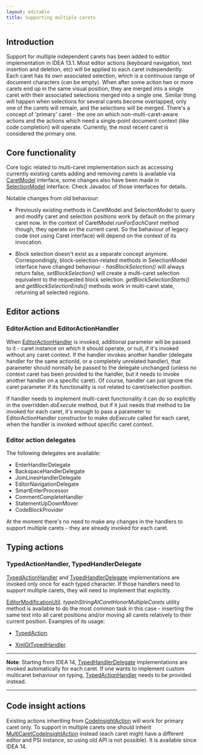 ```yaml
---
layout: editable
title: Supporting multiple carets
---
```



## Introduction

Support for multiple independent carets has been added to editor implementation in IDEA 13.1.
Most editor actions (keyboard navigation, text insertion and deletion, etc) will be applied to each caret independently.
Each caret has its own associated selection, which is a continuous range of document characters (can be empty).
When after some action two or more carets end up in the same visual position, they are merged into a single caret with their associated selections merged into a single one. Similar thing will happen when selections for several carets become overlapped, only one of the carets will remain, and the selections will be merged.
There's a concept of 'primary' caret - the one on which non-multi-caret-aware actions and the actions which need a single-point document context (like code completion) will operate.
Currently, the most recent caret is considered the primary one.

## Core functionality

Core logic related to multi-caret implementation such as accessing currently existing carets adding and removing carets is available via
[CaretModel](https://github.com/JetBrains/intellij-community/blob/master/platform/editor-ui-api/src/com/intellij/openapi/editor/CaretModel.java)
interface, some changes also have been made in
[SelectionModel](https://github.com/JetBrains/intellij-community/blob/master/platform/editor-ui-api/src/com/intellij/openapi/editor/SelectionModel.java)
interface.
Check Javadoc of those interfaces for details.

Notable changes from old behaviour:

*  Previously existing methods in CaretModel and SelectionModel to query and modify caret and selection positions work by default on the primary caret now. In the context of CaretModel._runForEachCaret_ method though, they operate on the current caret.
So the behaviour of legacy code (not using Caret interface) will depend on the context of its invocation.

*  Block selection doesn't exist as a separate concept anymore.
Correspondingly, block-selection-related methods in SelectionModel interface have changed behaviour - _hasBlockSelection()_ will always return false, _setBlockSelection()_ will create a multi-caret selection equivalent to the requested block selection.
_getBlockSelectionStarts()_ and _getBlockSelectionEnds()_ methods work in multi-caret state, returning all selected regions.

## Editor actions

### EditorAction and EditorActionHandler

When
[EditorActionHandler](https://github.com/JetBrains/intellij-community/blob/master/platform/platform-api/src/com/intellij/openapi/editor/actionSystem/EditorActionHandler.java) is invoked, additional parameter will be passed to it - caret instance on which it should operate, or null, if it's invoked without any caret context.
If the handler invokes another handler (delegate handler for the same actionId, or a completely unrelated handler), that parameter should normally be passed to the delegate unchanged (unless no context caret has been provided to the handler, but it needs to invoke another handler on a specific caret).
Of course, handler can just ignore the caret parameter if its functionality is not related to caret/selection position.

If handler needs to implement multi-caret functionality it can do so explicitly in the overridden _doExecute_ method, but if it just needs that method to be invoked for each caret, it's enough to pass a parameter to EditorActionHandler constructor to make _doExecute_ called for each caret, when the handler is invoked without specific caret context.

### Editor action delegates

The following delegates are available:

*  EnterHandlerDelegate
*  BackspaceHandlerDelegate
*  JoinLinesHandlerDelegate
*  EditorNavigationDelegate
*  SmartEnterProcessor
*  CommentCompleteHandler
*  StatementUpDownMover
*  CodeBlockProvider

At the moment there's no need to make any changes in the handlers to support multiple carets - they are already invoked for each caret.

## Typing actions

### TypedActionHandler, TypedHandlerDelegate

[TypedActionHandler](https://github.com/JetBrains/intellij-community/blob/master/platform/platform-api/src/com/intellij/openapi/editor/actionSystem/TypedActionHandler.java)
and
[TypedHandlerDelegate](https://github.com/JetBrains/intellij-community/blob/master/platform/lang-api/src/com/intellij/codeInsight/editorActions/TypedHandlerDelegate.java)
implementations are invoked only once for each typed character.
If those handlers need to support multiple carets, they will need to implement that explicitly.

[EditorModificationUtil](https://github.com/JetBrains/intellij-community/blob/master/platform/platform-api/src/com/intellij/openapi/editor/EditorModificationUtil.java).
_typeInStringAtCaretHonorMultipleCarets_ utility method is available to do the most common task in this case - inserting the same text into all caret positions and/or moving all carets relatively to their current position.
Examples of its usage:

*  [TypedAction](https://github.com/JetBrains/intellij-community/blob/master/platform/platform-api/src/com/intellij/openapi/editor/actionSystem/TypedAction.java).

*  [XmlGtTypedHandler](https://github.com/JetBrains/intellij-community/blob/master/xml/impl/src/com/intellij/codeInsight/editorActions/XmlGtTypedHandler.java).

-----------
**Note**:
Starting from IDEA 14,
[TypedHandlerDelegate](https://github.com/JetBrains/intellij-community/blob/master/platform/lang-api/src/com/intellij/codeInsight/editorActions/TypedHandlerDelegate.java)
implementations are invoked automatically for each caret. If one wants to implement custom multicaret behaviour on typing,
[TypedActionHandler](https://github.com/JetBrains/intellij-community/blob/master/platform/platform-api/src/com/intellij/openapi/editor/actionSystem/TypedActionHandler.java)
needs to be provided instead.

-----------

## Code insight actions

Existing actions inheriting from
[CodeInsightAction](https://github.com/JetBrains/intellij-community/blob/master/platform/lang-api/src/com/intellij/codeInsight/actions/CodeInsightAction.java) will work for primary caret only.
To support in multiple carets one should inherit
[MultiCaretCodeInsightAction](https://github.com/JetBrains/intellij-community/blob/master/platform/lang-impl/src/com/intellij/codeInsight/actions/MultiCaretCodeInsightAction.java)
instead (each caret might have a different editor and PSI instance, so using old API is not possible).
It is available since IDEA 14.

